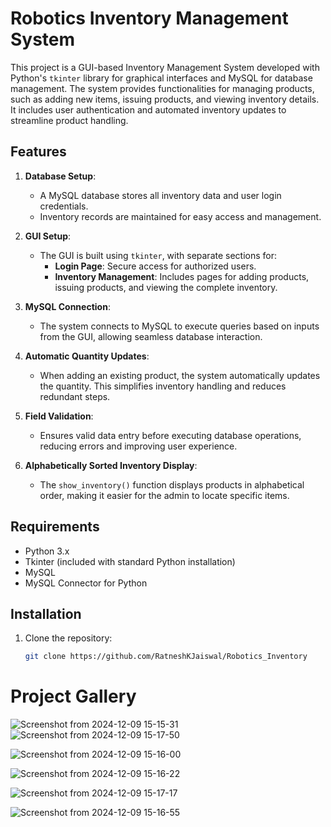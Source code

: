 # Robotics Inventory Management System

This project is a GUI-based Inventory Management System developed with Python's `tkinter` library for graphical interfaces and MySQL for database management. The system provides functionalities for managing products, such as adding new items, issuing products, and viewing inventory details. It includes user authentication and automated inventory updates to streamline product handling.

## Features

1. **Database Setup**: 
   - A MySQL database stores all inventory data and user login credentials.
   - Inventory records are maintained for easy access and management.
   
2. **GUI Setup**:
   - The GUI is built using `tkinter`, with separate sections for:
     - **Login Page**: Secure access for authorized users.
     - **Inventory Management**: Includes pages for adding products, issuing products, and viewing the complete inventory.
   
3. **MySQL Connection**:
   - The system connects to MySQL to execute queries based on inputs from the GUI, allowing seamless database interaction.
   
4. **Automatic Quantity Updates**:
   - When adding an existing product, the system automatically updates the quantity. This simplifies inventory handling and reduces redundant steps.

5. **Field Validation**:
   - Ensures valid data entry before executing database operations, reducing errors and improving user experience.
   
6. **Alphabetically Sorted Inventory Display**:
   - The `show_inventory()` function displays products in alphabetical order, making it easier for the admin to locate specific items.

## Requirements

- Python 3.x
- Tkinter (included with standard Python installation)
- MySQL
- MySQL Connector for Python

## Installation

1. Clone the repository:
   ```bash
   git clone https://github.com/RatneshKJaiswal/Robotics_Inventory


# Project Gallery

![Screenshot from 2024-12-09 15-15-31](https://github.com/user-attachments/assets/b5ad4c02-5d66-4b39-ad92-9f423d771ad7) ![Screenshot from 2024-12-09 15-17-50](https://github.com/user-attachments/assets/2d44ac30-9345-443e-a221-cc15f2034ad0)

![Screenshot from 2024-12-09 15-16-00](https://github.com/user-attachments/assets/e301877b-d17b-414a-9ecf-bf8756622704)

![Screenshot from 2024-12-09 15-16-22](https://github.com/user-attachments/assets/b32807ee-3048-4ed5-be9f-94e8837d0d05)

![Screenshot from 2024-12-09 15-17-17](https://github.com/user-attachments/assets/89c043f7-083e-4608-85a9-9ce657060a23)

![Screenshot from 2024-12-09 15-16-55](https://github.com/user-attachments/assets/3b13839f-4d38-41a5-adf3-5d2ef4f731d5)
